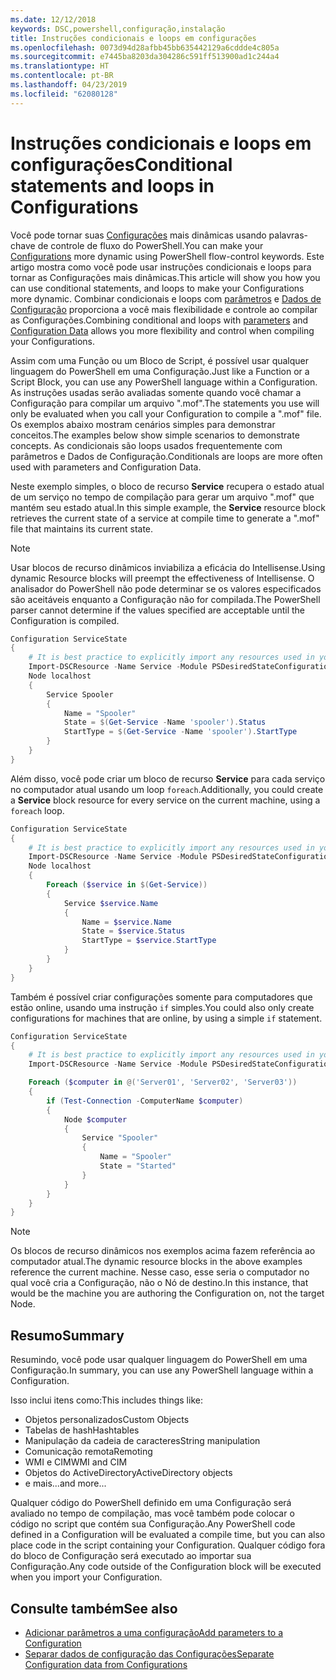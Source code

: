```yaml
---
ms.date: 12/12/2018
keywords: DSC,powershell,configuração,instalação
title: Instruções condicionais e loops em configurações
ms.openlocfilehash: 0073d94d28afbb45bb635442129a6cddde4c805a
ms.sourcegitcommit: e7445ba8203da304286c591ff513900ad1c244a4
ms.translationtype: HT
ms.contentlocale: pt-BR
ms.lasthandoff: 04/23/2019
ms.locfileid: "62080128"
---
```

# <a name="conditional-statements-and-loops-in-configurations"></a><span data-ttu-id="30742-103">Instruções condicionais e loops em configurações</span><span class="sxs-lookup"><span data-stu-id="30742-103">Conditional statements and loops in Configurations</span></span>

<span data-ttu-id="30742-104">Você pode tornar suas [Configurações](configurations.md) mais dinâmicas usando palavras-chave de controle de fluxo do PowerShell.</span><span class="sxs-lookup"><span data-stu-id="30742-104">You can make your [Configurations](configurations.md) more dynamic using PowerShell flow-control keywords.</span></span> <span data-ttu-id="30742-105">Este artigo mostra como você pode usar instruções condicionais e loops para tornar as Configurações mais dinâmicas.</span><span class="sxs-lookup"><span data-stu-id="30742-105">This article will show you how you can use conditional statements, and loops to make your Configurations more dynamic.</span></span> <span data-ttu-id="30742-106">Combinar condicionais e loops com [parâmetros](add-parameters-to-a-configuration.md) e [Dados de Configuração](configData.md) proporciona a você mais flexibilidade e controle ao compilar as Configurações.</span><span class="sxs-lookup"><span data-stu-id="30742-106">Combining conditional and loops with [parameters](add-parameters-to-a-configuration.md) and [Configuration Data](configData.md) allows you more flexibility and control when compiling your Configurations.</span></span>

<span data-ttu-id="30742-107">Assim com uma Função ou um Bloco de Script, é possível usar qualquer linguagem do PowerShell em uma Configuração.</span><span class="sxs-lookup"><span data-stu-id="30742-107">Just like a Function or a Script Block, you can use any PowerShell language within a Configuration.</span></span> <span data-ttu-id="30742-108">As instruções usadas serão avaliadas somente quando você chamar a Configuração para compilar um arquivo ".mof".</span><span class="sxs-lookup"><span data-stu-id="30742-108">The statements you use will only be evaluated when you call your Configuration to compile a ".mof" file.</span></span> <span data-ttu-id="30742-109">Os exemplos abaixo mostram cenários simples para demonstrar conceitos.</span><span class="sxs-lookup"><span data-stu-id="30742-109">The examples below show simple scenarios to demonstrate concepts.</span></span> <span data-ttu-id="30742-110">As condicionais são loops usados frequentemente com parâmetros e Dados de Configuração.</span><span class="sxs-lookup"><span data-stu-id="30742-110">Conditionals are loops are more often used with parameters and Configuration Data.</span></span>

<span data-ttu-id="30742-111">Neste exemplo simples, o bloco de recurso **Service** recupera o estado atual de um serviço no tempo de compilação para gerar um arquivo ".mof" que mantém seu estado atual.</span><span class="sxs-lookup"><span data-stu-id="30742-111">In this simple example, the **Service** resource block retrieves the current state of a service at compile time to generate a ".mof" file that maintains its current state.</span></span>

> [!NOTE]
> <span data-ttu-id="30742-112">Usar blocos de recurso dinâmicos inviabiliza a eficácia do Intellisense.</span><span class="sxs-lookup"><span data-stu-id="30742-112">Using dynamic Resource blocks will preempt the effectiveness of Intellisense.</span></span> <span data-ttu-id="30742-113">O analisador do PowerShell não pode determinar se os valores especificados são aceitáveis enquanto a Configuração não for compilada.</span><span class="sxs-lookup"><span data-stu-id="30742-113">The PowerShell parser cannot determine if the values specified are acceptable until the Configuration is compiled.</span></span>

```powershell
Configuration ServiceState
{
    # It is best practice to explicitly import any resources used in your Configurations.
    Import-DSCResource -Name Service -Module PSDesiredStateConfiguration
    Node localhost
    {
        Service Spooler
        {
            Name = "Spooler"
            State = $(Get-Service -Name 'spooler').Status
            StartType = $(Get-Service -Name 'spooler').StartType
        }
    }
}
```

<span data-ttu-id="30742-114">Além disso, você pode criar um bloco de recurso **Service** para cada serviço no computador atual usando um loop `foreach`.</span><span class="sxs-lookup"><span data-stu-id="30742-114">Additionally, you could create a **Service** block resource for every service on the current machine, using a `foreach` loop.</span></span>

```powershell
Configuration ServiceState
{
    # It is best practice to explicitly import any resources used in your Configurations.
    Import-DSCResource -Name Service -Module PSDesiredStateConfiguration
    Node localhost
    {
        Foreach ($service in $(Get-Service))
        {
            Service $service.Name
            {
                Name = $service.Name
                State = $service.Status
                StartType = $service.StartType
            }
        }
    }
}
```

<span data-ttu-id="30742-115">Também é possível criar configurações somente para computadores que estão online, usando uma instrução `if` simples.</span><span class="sxs-lookup"><span data-stu-id="30742-115">You could also only create configurations for machines that are online, by using a simple `if` statement.</span></span>

```powershell
Configuration ServiceState
{
    # It is best practice to explicitly import any resources used in your Configurations.
    Import-DSCResource -Name Service -Module PSDesiredStateConfiguration

    Foreach ($computer in @('Server01', 'Server02', 'Server03'))
    {
        if (Test-Connection -ComputerName $computer)
        {
            Node $computer
            {
                Service "Spooler"
                {
                    Name = "Spooler"
                    State = "Started"
                }
            }
        }
    }
}
```

> [!NOTE]
> <span data-ttu-id="30742-116">Os blocos de recurso dinâmicos nos exemplos acima fazem referência ao computador atual.</span><span class="sxs-lookup"><span data-stu-id="30742-116">The dynamic resource blocks in the above examples reference the current machine.</span></span> <span data-ttu-id="30742-117">Nesse caso, esse seria o computador no qual você cria a Configuração, não o Nó de destino.</span><span class="sxs-lookup"><span data-stu-id="30742-117">In this instance, that would be the machine you are authoring the Configuration on, not the target Node.</span></span>

<!---
Mention Get-DSCConfigurationFromSystem
-->

## <a name="summary"></a><span data-ttu-id="30742-118">Resumo</span><span class="sxs-lookup"><span data-stu-id="30742-118">Summary</span></span>

<span data-ttu-id="30742-119">Resumindo, você pode usar qualquer linguagem do PowerShell em uma Configuração.</span><span class="sxs-lookup"><span data-stu-id="30742-119">In summary, you can use any PowerShell language within a Configuration.</span></span>

<span data-ttu-id="30742-120">Isso inclui itens como:</span><span class="sxs-lookup"><span data-stu-id="30742-120">This includes things like:</span></span>

- <span data-ttu-id="30742-121">Objetos personalizados</span><span class="sxs-lookup"><span data-stu-id="30742-121">Custom Objects</span></span>
- <span data-ttu-id="30742-122">Tabelas de hash</span><span class="sxs-lookup"><span data-stu-id="30742-122">Hashtables</span></span>
- <span data-ttu-id="30742-123">Manipulação da cadeia de caracteres</span><span class="sxs-lookup"><span data-stu-id="30742-123">String manipulation</span></span>
- <span data-ttu-id="30742-124">Comunicação remota</span><span class="sxs-lookup"><span data-stu-id="30742-124">Remoting</span></span>
- <span data-ttu-id="30742-125">WMI e CIM</span><span class="sxs-lookup"><span data-stu-id="30742-125">WMI and CIM</span></span>
- <span data-ttu-id="30742-126">Objetos do ActiveDirectory</span><span class="sxs-lookup"><span data-stu-id="30742-126">ActiveDirectory objects</span></span>
- <span data-ttu-id="30742-127">e mais...</span><span class="sxs-lookup"><span data-stu-id="30742-127">and more...</span></span>

<span data-ttu-id="30742-128">Qualquer código do PowerShell definido em uma Configuração será avaliado no tempo de compilação, mas você também pode colocar o código no script que contém sua Configuração.</span><span class="sxs-lookup"><span data-stu-id="30742-128">Any PowerShell code defined in a Configuration will be evaluated a compile time, but you can also place code in the script containing your Configuration.</span></span> <span data-ttu-id="30742-129">Qualquer código fora do bloco de Configuração será executado ao importar sua Configuração.</span><span class="sxs-lookup"><span data-stu-id="30742-129">Any code outside of the Configuration block will be executed when you import your Configuration.</span></span>

## <a name="see-also"></a><span data-ttu-id="30742-130">Consulte também</span><span class="sxs-lookup"><span data-stu-id="30742-130">See also</span></span>

- [<span data-ttu-id="30742-131">Adicionar parâmetros a uma configuração</span><span class="sxs-lookup"><span data-stu-id="30742-131">Add parameters to a Configuration</span></span>](add-parameters-to-a-configuration.md)
- [<span data-ttu-id="30742-132">Separar dados de configuração das Configurações</span><span class="sxs-lookup"><span data-stu-id="30742-132">Separate Configuration data from Configurations</span></span>](configData.md)
